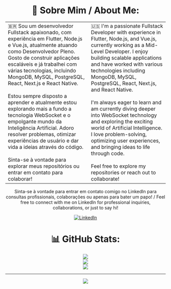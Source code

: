 <div align="center">

# 💫 Sobre Mim / About Me:

<table>
  <tr>
    <td>
  🇧🇷 Sou um desenvolvedor Fullstack apaixonado, com experiência em Flutter, Node.js e Vue.js, atualmente atuando como Desenvolvedor Pleno. Gosto de construir aplicações escaláveis e já trabalhei com várias tecnologias, incluindo MongoDB, MySQL, PostgreSQL, React, Next.js e React Native. <br><br> Estou sempre disposto a aprender e atualmente estou explorando mais a fundo a tecnologia WebSocket e o empolgante mundo da Inteligência Artificial. Adoro resolver problemas, otimizar experiências de usuário e dar vida a ideias através do código.<br><br> Sinta-se à vontade para explorar meus repositórios ou entrar em contato para colaborar!
</td>
<td>
  🇺🇸 I'm a passionate Fullstack Developer with experience in Flutter, Node.js, and Vue.js, currently working as a Mid-Level Developer. I enjoy building scalable applications and have worked with various technologies including MongoDB, MySQL, PostgreSQL, React, Next.js, and React Native.<br><br>I'm always eager to learn and am currently diving deeper into WebSocket technology and exploring the exciting world of Artificial Intelligence. I love problem-solving, optimizing user experiences, and bringing ideas to life through code.<br><br>Feel free to explore my repositories or reach out to collaborate!

  </tr>
</table>

Sinta-se à vontade para entrar em contato comigo no LinkedIn para consultas profissionais, colaborações ou apenas para bater um papo! / Feel free to connect with me on LinkedIn for professional inquiries, collaborations, or just to say hi!

[![LinkedIn](https://img.shields.io/badge/LinkedIn-%230077B5.svg?logo=linkedin&logoColor=white)](https://www.linkedin.com/in/netson-cavina-487/)




# 📊 GitHub Stats:
![](https://github-readme-stats.vercel.app/api?username=netsoncavina&theme=github_dark&hide_border=false&include_all_commits=true&count_private=true)<br/>
![](https://github-readme-streak-stats.herokuapp.com/?user=netsoncavina&theme=github_dark&hide_border=false)<br/>
![](https://github-readme-stats.vercel.app/api/top-langs/?username=netsoncavina&theme=github_dark&hide_border=false&include_all_commits=true&count_private=true&layout=compact)

---
[![](https://visitcount.itsvg.in/api?id=netsoncavina&icon=0&color=1)](https://visitcount.itsvg.in)

</div>
